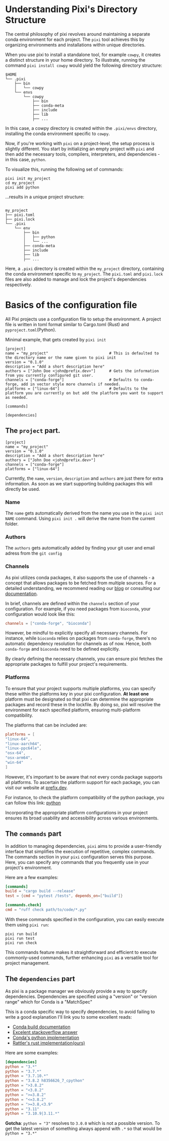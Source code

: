 # Understanding Pixi's Directory Structure
The central philosophy of pixi revolves around maintaining a separate conda environment for each project.
The `pixi` tool achieves this by organizing environments and installations within unique directories.

When you use pixi to install a standalone tool, for example `cowpy`, it creates a distinct structure in your home directory.
To illustrate, running the command `pixi install cowpy` would yield the following directory structure:
```shell
$HOME
└── .pixi
    ├── bin
    │   └── cowpy
    └── envs
        └── cowpy
            ├── bin
            ├── conda-meta
            ├── include
            ├── lib
            ├── ...
```
In this case, a cowpy directory is created within the `.pixi/envs` directory, installing the conda environment specific to `cowpy`.

Now, if you're working with `pixi` on a project-level, the setup process is slightly different.
You start by initializing an empty project with `pixi` and then add the necessary tools, compilers, interpreters, and dependencies - in this case, `python`.

To visualize this, running the following set of commands:
```shell
pixi init my_project
cd my_project
pixi add python
```
...results in a unique project structure:
```shell

my_project
├── pixi.toml
├── pixi.lock
└── .pixi
    └── env
        ├── bin
        │   ├── python
        │   └── ...
        ├── conda-meta
        ├── include
        ├── lib
        ├── ...
```
Here, a `.pixi` directory is created within the `my_project` directory, containing the conda environment specific to `my_project`.
The `pixi.toml` and `pixi.lock` files are also added to manage and lock the project's dependencies respectively.

# Basics of the configuration file
All Pixi projects use a configuration file to setup the environment.
A project file is written in toml format similar to Cargo.toml (Rust) and `pyproject.toml`(Python).

Minimal example, that gets created by `pixi init`
```shell
[project]
name = "my_project"                           # This is defaulted to the directory name or the name given to pixi init
version = "0.1.0"
description = "Add a short description here"
authors = ["John Doe <john@prefix.dev>"]      # Gets the information from you currently configured git user.
channels = ["conda-forge"]                    # Defaults to conda-forge, add in vector style more channels if needed.
platforms = ["linux-64"]                      # Defaults to the platform you are currently on but add the platform you want to support as needed.

[commands]

[dependencies]
```
## The `project` part.
```shell
[project]
name = "my_project"
version = "0.1.0"
description = "Add a short description here"
authors = ["John Doe <john@prefix.dev>"]
channels = ["conda-forge"]
platforms = ["linux-64"]
```
Currently, the `name`, `version`, `description` and `authors` are just there for extra information.
As soon as we start supporting building packages this will directly be used.

### Name
The `name` gets automatically derived from the name you use in the `pixi init NAME` command.
Using `pixi init .` will derive the name from the current folder.
### Authors
The `authors` gets automatically added by finding your git user and email adress from the `git config`
### Channels
As pixi utilizes conda packages, it also supports the use of channels - a concept that allows packages to be fetched from multiple sources.
For a detailed understanding, we recommend reading our [blog](https://prefix.dev/blog/introducing_channels) or consulting our [documentation](https://prefix.dev/docs/mamba/channels).

In brief, channels are defined within the `channels` section of your configuration.
For example, if you need packages from `bioconda`, your configuration would look like this:
```toml
channels = ["conda-forge", "bioconda"]
```
However, be mindful to explicitly specify all necessary channels.
For instance, while `bioconda` relies on packages from `conda-forge`, there's no automatic dependency resolution for channels as of now.
Hence, both `conda-forge` and `bioconda` need to be defined explicitly.

By clearly defining the necessary channels, you can ensure pixi fetches the appropriate packages to fulfill your project's requirements.

### Platforms
To ensure that your project supports multiple platforms, you can specify these within the platforms key in your pixi configuration.
**At least one** platform must be designated so that pixi can determine the appropriate packages and record these in the lockfile. By doing so, pixi will resolve the environment for each specified platform, ensuring multi-platform compatibility.

The platforms that can be included are:

```toml
platforms = [
"linux-64",
"linux-aarch64",
"linux-ppc64le",
"osx-64",
"osx-arm64",
"win-64"
]
```
However, it's important to be aware that not every conda package supports all platforms.
To ascertain the platform support for each package, you can visit our website at [prefix.dev](https://prefix.dev).

For instance, to check the platform compatibility of the python package, you can follow this link: [python](https://prefix.dev/channels/conda-forge/packages/python)

Incorporating the appropriate platform configurations in your project ensures its broad usability and accessibility across various environments.

## The `commands` part
In addition to managing dependencies, `pixi` aims to provide a user-friendly interface that simplifies the execution of repetitive, complex commands.
The commands section in your `pixi` configuration serves this purpose.
Here, you can specify any commands that you frequently use in your project's environment.

Here are a few examples:
```toml
[commands]
build = "cargo build --release"
test = {cmd = "pytest /tests", depends_on=["build"]}

[commands.check]
cmd = "ruff check path/to/code/*.py"
```
With these commands specified in the configuration, you can easily execute them using `pixi run`:
```shell
pixi run build
pixi run test
pixi run check
```
This commands feature makes it straightforward and efficient to execute commonly-used commands, further enhancing `pixi` as a versatile tool for project management.

## The `dependencies` part
As pixi is a package manager we obviously provide a way to specify dependencies.
Dependencies are specified using a "version" or "version range" which for Conda is a "MatchSpec"

This is a conda specific way to specify dependencies, to avoid failing to write a good explanation I'll link you to some excellent reads:
- [Conda build documentation](https://docs.conda.io/projects/conda-build/en/latest/resources/package-spec.html#id6)
- [Excelent stackoverflow answer](https://stackoverflow.com/a/57734390/13258625)
- [Conda's python implementation](https://github.com/conda/conda/blob/main/conda/models/match_spec.py)
- [Rattler's rust implementation(ours)](https://github.com/mamba-org/rattler/blob/main/crates/rattler_conda_types/src/match_spec/mod.rs)

Here are some examples:
```toml
[dependencies]
python = "3.*"
python = "3.7.*"
python = "3.7.10.*"
python = "3.8.2 h8356626_7_cpython"
python = ">3.8.2"
python = "<3.8.2"
python = ">=3.8.2"
python = "<=3.8.2"
python = ">=3.8,<3.9"
python = "3.11"
python = "3.10.9|3.11.*"
```

**Gotcha**: `python = "3"` resolves to `3.0.0` which is not a possible version.
To get the latest version of something always append with `.*` so that would be `python = "3.*"`
